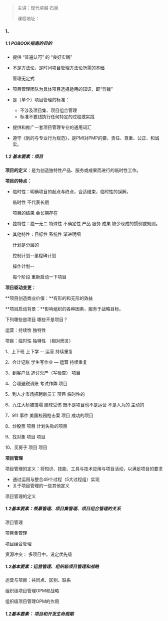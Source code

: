 > 主讲：现代卓越 石泉
>
> 课程地址：
>
> 

#### 1、

##### 1.1 POBOOK指南的目的

- 提供 “普遍认可” 的 “良好实践”

- 不是方法论，是时间项目管理方法论所需的基础

  管理无定式

- 项目管理团队为具体项目选择适用的知识，即“剪裁”

- 是（单个）项目管理的标准：

  - 不涉及项目集、项目组合管理
  - 标准不要钱执行任何特定的过程或实践

- 提供和推广一套项目管理专业的通用词汇

- 遵守《到的与专业行为规范》，是PMI对PMP的要，责任、尊重、公正、和诚实。

##### 1.2 基本要素：项目

**项目的定义**：是为创造独特性产品、服务或成果而进行的临时性工作。

**项目的特点：**

- 临时性：明确项目的起点与终点，合适结束，临时性的误解。

  临时性 不代表长期

  项目的结果 会长期存在

- 独特性：独一无二 特殊性 不确定性 产品 服务 成果 缺少现成的惯例或规则。

- 其他特性：目标性 系统性  渐进明细

  计划是分层的

  控制计划--里程碑计划

  操作计划--

  每个阶段 重新启动一下项目

**项目驱动变更：**

**项目创造商业价值：**有形的和无形的效益

**项目启动背景：**影响组织的各种因素，服务于战略目标。



下列哪些是项目 哪些不是项目？

运营：持续性 独特性

项目：临时性 独特性 （相对而言）

1、上下班 上下学   -- 运营  持续重复

2、会计记账  学生写作业 — 运营  持续重复

3、到客户处 追讨欠产（写检查） 项目

4、合理避税调账 考试作弊  项目

5、到人才市场招聘新员工  项目  临时性的

6、九江大桥被撞塌  踢球受伤    既不是项目也不是运营  不是人为的 主动的

7、911 事件  美国校园枪击案 项目  成功的项目

8、炒股票    项目 计划失败的项目

9、找对象  项目  项目

10、买房子 项目  项目



**项目管理**

项目管理的定义：将知识、技能、工具与技术应用与项目活动，以满足项目的要求

- 通过运用与整合49个过程（5大过程组）实现
- 关于项目管理的一些其他定义

项目管理的定义



##### 1.2基本要素：羡慕管理、项目集管理、项目组合管理的关系

项目管理



项目集管理



项目组合管理



资源冲突： 多项目中，设定优先级



##### 1.2基本要素：运营管理、组织级项目管理和战略

运营与项目：共同点、区别、联系



组织级项目管理OPM和战略



组织级项目管理OPM的作用



##### 1.2基本要素： 项目和开发生命周期



